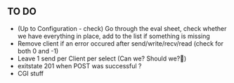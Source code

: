 ## TO DO
- (Up to Configuration - check) Go through the eval sheet, check whether we have everything in place, add to the list if something is missing
- Remove client if an error occured after send/write/recv/read (check for both 0 and -1)
- Leave 1 send per Client per select (Can we? Should we?🤔)
- exitstate 201 when POST was successful ?
- CGI stuff